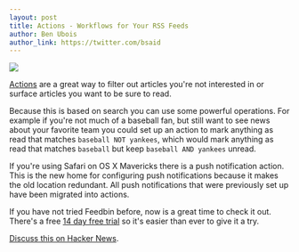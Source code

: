 ```yaml
---
layout: post
title: Actions - Workflows for Your RSS Feeds
author: Ben Ubois
author_link: https://twitter.com/bsaid
---
```


<img src="{{ 'images/2013-11-06/actions.png' | asset_path }}" style="max-width: 1114px;" />

[Actions](https://feedbin.com/settings/actions) are a great way to filter out articles you're not interested in or surface articles you want to be sure to read.

Because this is based on search you can use some powerful operations. For example if you're not much of a baseball fan, but still want to see news about your favorite team you could set up an action to mark anything as read that matches `baseball NOT yankees`, which would mark anything as read that matches `baseball` but keep `baseball AND yankees` unread.

If you're using Safari on OS X Mavericks there is a push notification action. This is the new home for configuring push notifications because it makes the old location redundant. All push notifications that were previously set up have been migrated into actions.

If you have not tried Feedbin before, now is a great time to check it out. There's a free [14 day free trial](https://feedbin.com/signup) so it's easier than ever to give it a try.

[Discuss this on Hacker News](https://news.ycombinator.com/item?id=6681590).
